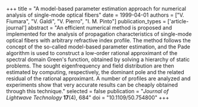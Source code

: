+++
title = "A model-based parameter estimation approach for numerical analysis of single-mode optical fibers"
date = 1999-04-01
authors = ["V. Fiumara", "V. Galdi", "V. Pierro", "I. M. Pinto"]
publication_types = ['article-journal']
abstract = "An efficient numerical method is proposed and implemented for the analysis of propagation characteristics of single-mode optical fibers with arbitrary refractive index profile. The method follows the concept of the so-called model-based parameter estimation, and the Pade algorithm is used to construct a low-order rational approximant of the spectral domain Green's function, obtained by solving a hierarchy of static problems. The sought eigenfrequency and field distribution are then estimated by computing, respectively, the dominant pole and the related residual of the rational approximant. A number of profiles are analyzed and experiments show that very accurate results can be cheaply obtained through this technique."
selected = false
publication = "*Journal of Lightwave Technology* **17**(4), 684"
doi = "10.1109/50.754800"
+++
